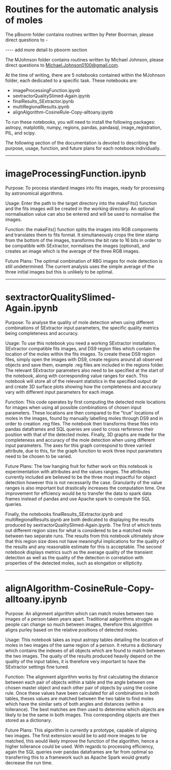 # Routines for the automatic analysis of moles

The pBoorm folder contains routines written by Peter Boorman, please direct questions to - 

---- add more detail to pboorm section

The MJohnson folder contains routines written by Michael Johnson, please direct questions to Michael.Johnson0100@gmail.com.

At the time of writing, there are 5 notebooks contained within the MJohnson folder, each dedicated to a specific task. These notebooks are:

- imageProcessingFunction.ipynb
- sextractorQualitySlimed-Again.ipynb
- finalResults_SExtractor.ipynb
- multiRegionalResults.ipynb
- alignAlgorithm-CosineRule-Copy-alltoany.ipynb

To run these notebooks, you will need to install the following packages: astropy, matplotlib, numpy, regions, pandas, pandasql, image_registration, PIL, and scipy.

The following section of the documentation is devoted to describing the purpose, usage, function, and future plans for each notebook individually.

-------------------------------

# imageProcessingFunction.ipynb

Purpose: To process standard images into fits images, ready for processing by astronomical algorithms.

Usage: Enter the path to the target directory into the makeFits() function and the fits images will be created in the working directory. An optional normalisation value can also be entered and will be used to normalise the images.

Function: the makeFits() function splits the images into RGB components and translates them to fits format. It simultaneously crops the time stamp from the bottom of the images, transforms the bit rate to 16 bits in order to be compatible with SExtractor, normalises the images (optional), and creates an image which is the average of the three RGB images.

Future Plans: The optimal combination of RBG images for mole detection is still undetermined. The current analysis uses the simple average of the three initial images but this is unlikely to be optimal. 

-------------------------------------

# sextractorQualitySlimed-Again.ipynb

Purpose: To analyse the quality of mole detection when using different combinations of SExtractor input parameters, the specific quality metrics being completeness and accuracy. 

Usage: To use this notebook you need a working SExtractor installation, SExtractor compatible fits images, and DS9 region files which contain the location of the moles within the fits images. To create these DS9 region files, simply open the images with DS9, create regions around all observed objects and save them, example .reg files are included in the regions folder. The relevant SExtractor parameters also need to be specified at the start of the notebook, along with corresponding value ranges for each. This notebook will store all of the relevant statistics in the specified output dir and create 3D surface plots showing how the completeness and accuracy vary with different input parameters for each image. 

Function: This code operates by first computing the detected mole locations for images when using all possible combinations of chosen input parameters. These locations are then compared to the "true" locations of moles in the images, found by manually labelling moles through DS9 and in order to creation .reg files. The notebook then transforms these files into pandas dataframes and SQL queries are used to cross rerference their position with that of the detected moles. Finally, 3D graphs are made for the completeness and accuracy of the mole detection when using different input parameters. The axes for this graph correspond to three varried attribute, due to this, for the graph function to work three input parameters need to be chosen to be varied.  

Future Plans: The low hanging fruit for futher work on this notebook is experimentation with attributes and the values ranges. The attributes currently included are believed to be the three most impactful for object detection however this is not necessarily the case. Granularity of the value ranges is also important but drastically increases the computation time. One improvement for effciency would be to transfer the data to spark data frames instead of pandas and use Apache spark to compute the SQL queries. 

Finally, the notebooks finalResults_SExtractor.ipynb and multiRegionalResults.ipynb are both dedicated to displaying the results produced by sextractorQualitySlimed-Again.ipynb. The first of which tests out different region sizes for what is considered to be a matched mole between two separate runs. The results from this notebook ultimately show that this region size does not have meaningful implications for the quality of the results and any reasonable estimate for this is acceptable. The second notebook displays metrics such as the average quality of the transient detection as well as the quality of the detection in correlation with properties of the detected moles, such as elongation or ellipticity. 

-----------------------------------------------

# alignAlgorithm-CosineRule-Copy-alltoany.ipynb

Purpose: An alignment algorithm which can match moles between two images of a person taken years apart. Traditional aalgorithms struggle as people can change so much between images, therefore this algorithm aligns purley based on the relative positions of detected moles.

Usage: This notebook takes as input astropy tables detailing the location of moles in two images of the same region of a person. It returns a dictionary which contains the indexes of all objects which are found to match between the two images. The quaity of the results produced heavily depend on the quality of the input tables, it is therefore very important to have the SExtractor settings fine tuned. 

Function: The alignment algorithm works by first calculating the distance between each pair of objects within a table and the angle between one chosen master object and each other pair of objects by using the cosine rule. Once these values have been calculated for all combinations in both tables, theses values are matched between the two table to find moles which have the similar sets of both angles and distances (within a tollerance). The best matches are then used to determine which objects are likely to be the same in both images. This corresponding objects are then stored as a dictionary. 

Future Plans: This algorithm is currently a prototype, capable of aligning two images. The first extension would be to add more images to be matched, this would likely improve the function of the algorithm, hence a higher tollerance could be used. With regards to processing efficiency, again the SQL queries over pandas dataframes are far from optimal so transferring this to a framework such as Apache Spark would greatly decrease the run time.
